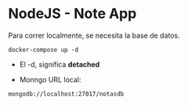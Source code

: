 # NodeJS - Note App
Para correr localmente, se necesita la base de datos.

```
docker-compose up -d
```

* El -d, significa __detached__

* Monngo URL local:

```
mongodb://localhost:27017/notasdb
```


